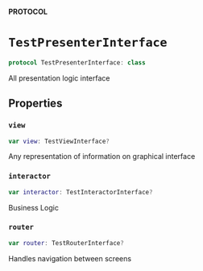 **PROTOCOL**

# `TestPresenterInterface`

```swift
protocol TestPresenterInterface: class
```

All presentation logic interface

## Properties
### `view`

```swift
var view: TestViewInterface?
```

Any representation of information on graphical interface

### `interactor`

```swift
var interactor: TestInteractorInterface?
```

Business Logic

### `router`

```swift
var router: TestRouterInterface?
```

Handles navigation between screens
